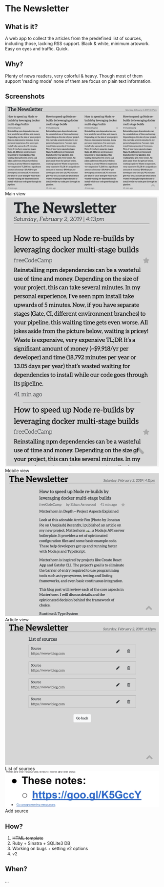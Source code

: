 # The Newsletter

## What is it?

A web app to collect the articles from the predefined list of sources, including those, lacking RSS support. Black & white, minimum artowork. Easy on eyes and traffic. Quick.

## Why?

Plenty of news readers, very colorful & heavy. Though most of them support 'reading mode' none of them are focus on plain text information.

## Screenshots

![Main view][main]
Main view
![Mobile view][mobile]
Mobile view
![Article view][article]
Article view
![List of sources][list]
List of sources
![Add source][add]
Add source

## How?

1. ~~HTML template~~
2. Ruby + Sinatra + SQLite3 DB
3. Working on bugs + setting v2 options
4. v2

## When?

...

[add]: https://github.com/d-mv/newsletter/raw/master/screenshots/add.png "Add source screenshot"
[article]: https://github.com/d-mv/newsletter/raw/master/screenshots/article.png "Article view screenshot"
[list]: https://github.com/d-mv/newsletter/raw/master/screenshots/list.png "List of sources screenshot"
[main]: https://github.com/d-mv/newsletter/raw/master/screenshots/main.png "Main view screenshot"
[mobile]: https://github.com/d-mv/newsletter/raw/master/screenshots/mobile.png "Mobile view screenshot"

